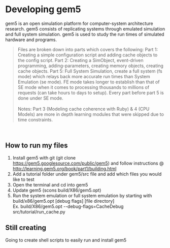 # Developing gem5
gem5 is an open simulation platform for computer-system architecture research. gem5 consists of replicating systems through emulated simulation and full system simulation. gem5 is used to study the run times of simulated hardware and programs.

> Files are broken down into parts which covers the following: 
> Part 1: Creating a simple configuration script and adding cache objects to the config script.
> Part 2: Creating a SimObject, event-driven programming, adding-parameters, creating memory objects, creating cache objects.
> Part 5: Full System Simulation, create a full system (fs mode) which relays back more accurate run times than System Emulation (se mode). FE mode takes longer to establish than that of SE mode when it comes to processing thousands to millions of requests (can take hours to days to setup). Every part before part 5 is done under SE mode. <br><br>
> Notes: Part 3 (Modeling cache coherence with Ruby) & 4 (CPU Models) are more in depth learning modules that were skipped due to time constraints. 

<br>

## How to run my files

1. Install gem5 with git (git clone https://gem5.googlesource.com/public/gem5) and follow instructions @ http://learning.gem5.org/book/part1/building.html
2. Add a tutorial folder under gem5/src file and add which files you would like to test
3. Open the terminal and cd into gem5
4. Update gem5 (scons build/X86/gem5.opt)
5. Run the system emulation or full system emulation by starting with build/x86/gem5.opt [debug flags] [file directory]<br>
	Ex. build/X86/gem5.opt --debug-flags=CacheDebug src/tutorial/run_cache.py

## Still creating
Going to create shell scripts to easily run and install gem5
